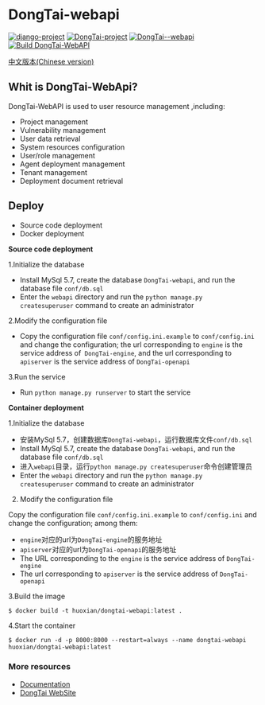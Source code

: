 # DongTai-webapi
[![django-project](https://img.shields.io/badge/django%20versions-3.0.3-blue)](https://www.djangoproject.com/)
[![DongTai-project](https://img.shields.io/badge/DongTai%20versions-beta-green)](https://huoxianclub.github.io/LingZhi/)
[![DongTai--webapi](https://img.shields.io/badge/DongTai--webapi-v1.0.0-lightgrey)](https://huoxianclub.github.io/LingZhi/#/doc/tutorial/quickstart)
[![Build DongTai-WebAPI](https://github.com/HXSecurity/DongTai-webapi/actions/workflows/build-webapi.yml/badge.svg)](https://github.com/HXSecurity/DongTai-webapi/actions/workflows/build-webapi.yml)

[中文版本(Chinese version)](README.ZH_CN.md)

## Whit is DongTai-WebApi?
DongTai-WebAPI is used to user resource management ,including:


- Project management
- Vulnerability management
- User data retrieval
- System resources configuration
- User/role management
- Agent deployment management
- Tenant management
- Deployment document retrieval



## Deploy
- Source code deployment
- Docker deployment

**Source code deployment**

1.Initialize the database

- Install MySql 5.7, create the database `DongTai-webapi`, and run the database file `conf/db.sql`
- Enter the `webapi` directory and run the `python manage.py createsuperuser` command to create an administrator

2.Modify the configuration file

- Copy the configuration file `conf/config.ini.example` to `conf/config.ini` and change the configuration; the url corresponding to `engine` is the service address of` DongTai-engine`, and the url corresponding to `apiserver` is the service address of `DongTai-openapi`

3.Run the service

- Run `python manage.py runserver` to start the service


**Container deployment**

1.Initialize the database

- 安装MySql 5.7，创建数据库`DongTai-webapi`，运行数据库文件`conf/db.sql`
- Install MySql 5.7, create the database `DongTai-webapi`, and run the database file `conf/db.sql`
- 进入`webapi`目录，运行`python manage.py createsuperuser`命令创建管理员
- Enter the `webapi` directory and run the `python manage.py createsuperuser` command to create an administrator

2. Modify the configuration file

Copy the configuration file `conf/config.ini.example` to `conf/config.ini` and change the configuration; among them:
- `engine`对应的url为`DongTai-engine`的服务地址
- `apiserver`对应的url为`DongTai-openapi`的服务地址
- The URL corresponding to the `engine` is the service address of `DongTai-engine`
- The url corresponding to `apiserver` is the service address of `DongTai-openapi`

3.Build the image
```
$ docker build -t huoxian/dongtai-webapi:latest .
```

4.Start the container
```
$ docker run -d -p 8000:8000 --restart=always --name dongtai-webapi huoxian/dongtai-webapi:latest
```

### More resources
- [Documentation](https://hxsecurity.github.io/DongTai-Doc/#/)
- [DongTai WebSite](http://aws.iast.huoxian.cn:8000/login)
